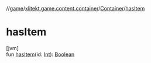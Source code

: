 //[game](../../../index.md)/[xlitekt.game.content.container](../index.md)/[Container](index.md)/[hasItem](has-item.md)

# hasItem

[jvm]\
fun [hasItem](has-item.md)(id: [Int](https://kotlinlang.org/api/latest/jvm/stdlib/kotlin/-int/index.html)): [Boolean](https://kotlinlang.org/api/latest/jvm/stdlib/kotlin/-boolean/index.html)
